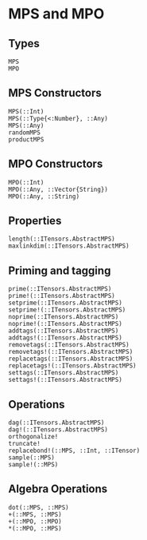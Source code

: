 # MPS and MPO

## Types

```@docs
MPS
MPO
```

## MPS Constructors

```@docs
MPS(::Int)
MPS(::Type{<:Number}, ::Any)
MPS(::Any)
randomMPS
productMPS
```

## MPO Constructors

```@docs
MPO(::Int)
MPO(::Any, ::Vector{String})
MPO(::Any, ::String)
```

## Properties

```@docs
length(::ITensors.AbstractMPS)
maxlinkdim(::ITensors.AbstractMPS)
```

## Priming and tagging

```@docs
prime(::ITensors.AbstractMPS)
prime!(::ITensors.AbstractMPS)
setprime(::ITensors.AbstractMPS)
setprime!(::ITensors.AbstractMPS)
noprime(::ITensors.AbstractMPS)
noprime!(::ITensors.AbstractMPS)
addtags(::ITensors.AbstractMPS)
addtags!(::ITensors.AbstractMPS)
removetags(::ITensors.AbstractMPS)
removetags!(::ITensors.AbstractMPS)
replacetags(::ITensors.AbstractMPS)
replacetags!(::ITensors.AbstractMPS)
settags(::ITensors.AbstractMPS)
settags!(::ITensors.AbstractMPS)
```

## Operations

```@docs
dag(::ITensors.AbstractMPS)
dag!(::ITensors.AbstractMPS)
orthogonalize!
truncate!
replacebond!(::MPS, ::Int, ::ITensor)
sample(::MPS)
sample!(::MPS)
```

## Algebra Operations

```@docs
dot(::MPS, ::MPS)
+(::MPS, ::MPS)
+(::MPO, ::MPO)
*(::MPO, ::MPS)
```

